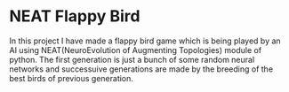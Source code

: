 # NEAT Flappy Bird
In this project I have made a flappy bird game which is being played by an AI using NEAT(NeuroEvolution of Augmenting Topologies) module of python.
The first generation is just a bunch of some random neural networks and successuive generations are made by the breeding of the best birds of previous generation.